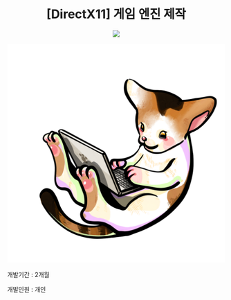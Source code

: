 <div align="center">

# [DirectX11] 게임 엔진 제작

<img src="https://github.com/eazuooz/Images/blob/main/yamyamcoding.png" width="%30"/>
</div>

![img](https://github.com/MYOMYO3/Images/blob/7eabf73bff2487ff49f1e53b964ee0c93fba9d30/yamyamcoding.PNG?raw=true)

개발기간 : 2개월

개발인원 : 개인

<br></br>

